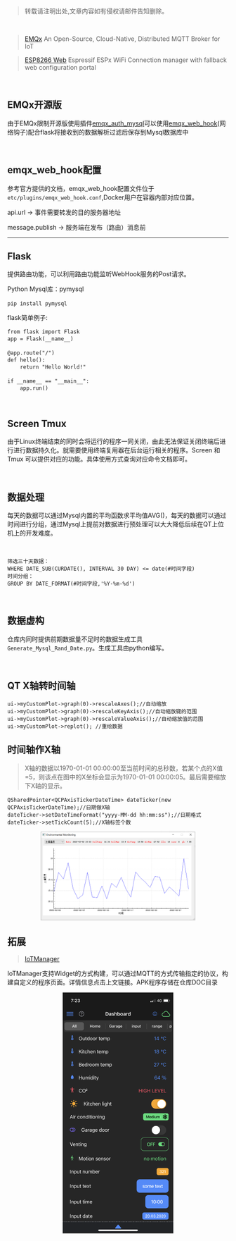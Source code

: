 
> 转载请注明出处,文章内容如有侵权请邮件告知删除。

<br/>

> [EMQx](https://www.emqx.io/) An Open-Source, Cloud-Native, Distributed MQTT Broker for IoT

>[ESP8266 Web](https://github.com/tzapu/WiFiManager) Espressif ESPx WiFi Connection manager with fallback web configuration portal

<br/>

## EMQx开源版

由于EMQx限制开源版使用插件[emqx_auth_mysql](https://www.emqx.io/docs/zh/v4.4/advanced/auth-mysql.html)可以使用[emqx_web_hook](https://www.emqx.io/docs/zh/v4.2/advanced/webhook.html)(网络钩子)配合flask将接收到的数据解析过滤后保存到Mysql数据库中

<br/>


## emqx_web_hook配置

参考官方提供的文档，emqx_web_hook配置文件位于`etc/plugins/emqx_web_hook.conf`,Docker用户在容器内部对应位置。

api.url -> 事件需要转发的目的服务器地址

message.publish -> 服务端在发布（路由）消息前

------
## Flask

提供路由功能，可以利用路由功能监听WebHook服务的Post请求。

Python Mysql库：pymysql

`pip install pymysql`

flask简单例子:
```flask
from flask import Flask
app = Flask(__name__)

@app.route("/")
def hello():
    return "Hello World!"

if __name__ == "__main__":
    app.run()
```
<br/>

## Screen Tmux
由于Linux终端结束的同时会将运行的程序一同关闭，由此无法保证关闭终端后进行进行数据持久化。就需要使用终端复用器在后台运行相关的程序。Screen 和 Tmux 可以提供对应的功能。具体使用方式查询对应命令文档即可。

<br/>

## 数据处理
每天的数据可以通过Mysql内置的平均函数求平均值AVG()，每天的数据可以通过时间进行分组，通过Mysql上提前对数据进行预处理可以大大降低后续在QT上位机上的开发难度。

<br/>

```Mysql
筛选三十天数据：
WHERE DATE_SUB(CURDATE(), INTERVAL 30 DAY) <= date(#时间字段)
时间分组：
GROUP BY DATE_FORMAT(#时间字段,'%Y-%m-%d')
```

<br/>

## 数据虚构
仓库内同时提供前期数据量不足时的数据生成工具`Generate_Mysql_Rand_Date.py`。生成工具由python编写。

<br/>

## QT X轴转时间轴

```
ui->myCustomPlot->graph(0)->rescaleAxes();//自动缩放
ui->myCustomPlot->graph(0)->rescaleKeyAxis();//自动缩放键的范围
ui->myCustomPlot->graph(0)->rescaleValueAxis();//自动缩放值的范围
ui->myCustomPlot->replot(); //重绘数据
```

## 时间轴作X轴

> X轴的数据以1970-01-01 00:00:00至当前时间的总秒数，若某个点的X值=5，则该点在图中的X坐标会显示为1970-01-01 00:00:05。最后需要缩放下X轴的显示。

```
QSharedPointer<QCPAxisTickerDateTime> dateTicker(new QCPAxisTickerDateTime);//日期做X轴
dateTicker->setDateTimeFormat("yyyy-MM-dd hh:mm:ss");//日期格式
dateTicker->setTickCount(5);//X轴标签个数
```
<div align=center><img src="3.Doc/images/Windows.png" width="70%" height="70%"/></div>


## 拓展

>[IoTManager](https://iotmanager.ru/)

IoTManager支持Widget的方式构建，可以通过MQTT的方式传输指定的协议，构建自定义的程序页面。详情信息点击上文链接。APK程序存储在仓库DOC目录

<div align=center><img src="3.Doc/images/IoTmanager.PNG" width="50%" height="50%"/></div>





